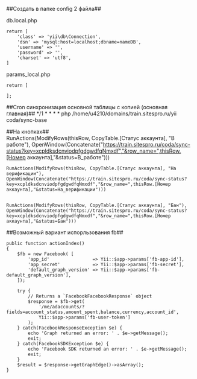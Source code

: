 ##Создать в папке config 2 файла##

db.local.php

    return [
        'class' => 'yii\db\Connection',
        'dsn' => 'mysql:host=localhost;dbname=nameDB',
        'username' => '',
        'password' => '',
        'charset' => 'utf8',
    ]

params_local.php

    return [
        
    ];
    
 
 ##Cron синхронизация основной таблицы с копией (основная главная)##
    */1 * * * * php /home/u4210/domains/train.sitespro.ru/yii coda/sync-base
  


##На кнопках##    
    RunActions(ModifyRows(thisRow, CopyTable.[Статус аккаунта], "В работе"), OpenWindow(Concatenate("https://train.sitespro.ru/coda/sync-status?key=xcpldksdcnviodpfgdgwdfqNmxdf","&row_name=",thisRow.[Номер аккаунта],"&status=В_работе")))    
    
    RunActions(ModifyRows(thisRow, CopyTable.[Статус аккаунта], "На верификации"), OpenWindow(Concatenate("https://train.sitespro.ru/coda/sync-status?key=xcpldksdcnviodpfgdgwdfqNmxdf","&row_name=",thisRow.[Номер аккаунта],"&status=На_верификации")))
    
    
    RunActions(ModifyRows(thisRow, CopyTable.[Статус аккаунта], "Бан"), OpenWindow(Concatenate("https://train.sitespro.ru/coda/sync-status?key=xcpldksdcnviodpfgdgwdfqNmxdf","&row_name=",thisRow.[Номер аккаунта],"&status=Бан")))
   
    
    
##Возможный вариант испорльзования fb##

    public function actionIndex()
    {
        $fb = new Facebook( [
            'app_id'                => Yii::$app->params['fb-app-id'],
            'app_secret'            => Yii::$app->params['fb-secret'],
            'default_graph_version' => Yii::$app->params['fb-default_graph_version'],
        ]);

        try {
            // Returns a `FacebookFacebookResponse` object
            $response = $fb->get(
                '/me/adaccounts/?fields=account_status,amount_spent,balance,currency,account_id',
                Yii::$app->params['fb-user-token']
            );
        } catch(FacebookResponseException $e) {
            echo 'Graph returned an error: ' . $e->getMessage();
            exit;
        } catch(FacebookSDKException $e) {
            echo 'Facebook SDK returned an error: ' . $e->getMessage();
            exit;
        }
        $result = $response->getGraphEdge()->asArray();   
    }